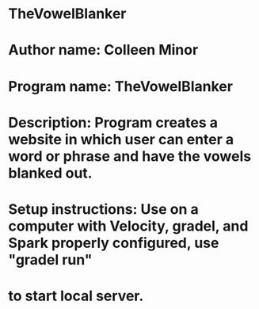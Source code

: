 # TheVowelBlanker
# Author name: Colleen Minor
# Program name: TheVowelBlanker
# Description: Program creates a website in which user can enter a word or phrase and have the vowels blanked out.
# Setup instructions: Use on a computer with Velocity, gradel, and Spark properly configured, use "gradel run"
# to start local server.
